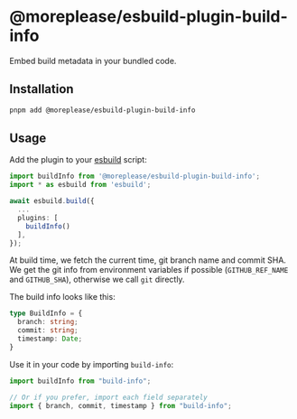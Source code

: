 # @moreplease/esbuild-plugin-build-info

Embed build metadata in your bundled code.

## Installation

```sh
pnpm add @moreplease/esbuild-plugin-build-info
```

## Usage

Add the plugin to your [esbuild](https://esbuild.github.io/plugins/#using-plugins) script:

```ts
import buildInfo from '@moreplease/esbuild-plugin-build-info';
import * as esbuild from 'esbuild';

await esbuild.build({
  ...
  plugins: [
    buildInfo()
  ],
});
```

At build time, we fetch the current time, git branch name and commit SHA. We get the git info from environment variables if possible (`GITHUB_REF_NAME` and `GITHUB_SHA`), otherwise we call `git` directly.

The build info looks like this:

```ts
type BuildInfo = {
  branch: string;
  commit: string;
  timestamp: Date;
}
```

Use it in your code by importing `build-info`:
```js
import buildInfo from "build-info";

// Or if you prefer, import each field separately
import { branch, commit, timestamp } from "build-info";
```
